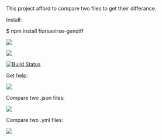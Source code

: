 This project afford to compare two files to get their differance.

Install:

$ npm install fiorsaoirse-gendiff

<a href="https://codeclimate.com/github/fiorsaoirse/project-lvl2-s401/maintainability"><img src="https://api.codeclimate.com/v1/badges/8c745c756ba3e996c326/maintainability" /></a>

<a href="https://codeclimate.com/github/fiorsaoirse/project-lvl2-s401/test_coverage"><img src="https://api.codeclimate.com/v1/badges/8c745c756ba3e996c326/test_coverage" /></a>

[![Build Status](https://travis-ci.com/fiorsaoirse/gendiff.svg?branch=master)](https://travis-ci.com/fiorsaoirse/gendiff)

Get help:

<a href="https://asciinema.org/a/RQHyk09PReM4vV43v6ZFNAZEt" target="_blank"><img src="https://asciinema.org/a/RQHyk09PReM4vV43v6ZFNAZEt.svg" /></a>

Compare two .json files:

<a href="https://asciinema.org/a/PsdSTLzVAgYYOMm1dDxloLPqh" target="_blank"><img src="https://asciinema.org/a/PsdSTLzVAgYYOMm1dDxloLPqh.svg" /></a>

Compare two .yml files:

<a href="https://asciinema.org/a/Tqfivcw6AJLRAVvIeVP1mljsR" target="_blank"><img src="https://asciinema.org/a/Tqfivcw6AJLRAVvIeVP1mljsR.svg" /></a>
